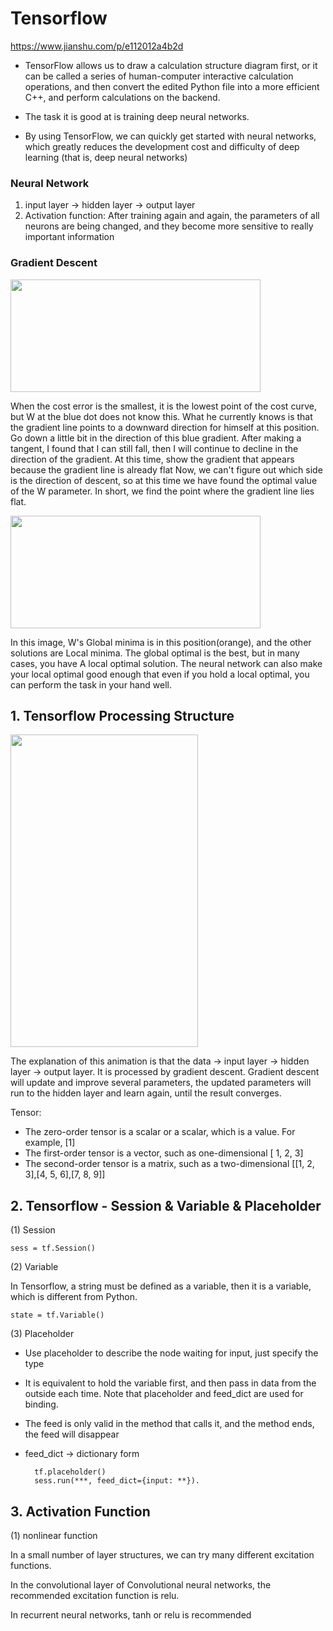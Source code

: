 # Tensorflow
https://www.jianshu.com/p/e112012a4b2d
- TensorFlow allows us to draw a calculation structure diagram first, or it can be called a series of human-computer interactive calculation operations, and then convert the edited Python file into a more efficient C++, and perform calculations on the backend.

- The task it is good at is training deep neural networks.

- By using TensorFlow, we can quickly get started with neural networks, which greatly reduces the development cost and difficulty of deep learning (that is, deep neural networks)

### Neural Network
1. input layer -> hidden layer -> output layer
2. Activation function: After training again and again, the parameters of all neurons are being changed, and they become more sensitive to really important information

### Gradient Descent
<p>
<img src="https://user-images.githubusercontent.com/23052423/99918204-4f1c1f80-2d0d-11eb-966d-0d5cdfb387b6.png" width="400" height="180">

When the cost error is the smallest, it is the lowest point of the cost curve, but W at the blue dot does not know this. What he currently knows is that the gradient line points to a downward direction for himself at this position. Go down a little bit in the direction of this blue gradient. After making a tangent, I found that I can still fall, then I will continue to decline in the direction of the gradient. At this time, show the gradient that appears because the gradient line is already flat Now, we can't figure out which side is the direction of descent, so at this time we have found the optimal value of the W parameter. In short, we find the point where the gradient line lies flat.
  
<img src="https://user-images.githubusercontent.com/23052423/99918206-504d4c80-2d0d-11eb-85f1-f1fed8d98c94.png" width="400" height="180">

In this image, W's Global minima is in this position(orange), and the other solutions are Local minima. The global optimal is the best, but in many cases, you have A local optimal solution. The neural network can also make your local optimal good enough that even if you hold a local optimal, you can perform the task in your hand well.

## 1. Tensorflow Processing Structure

<img src="https://user-images.githubusercontent.com/23052423/99979340-e4b3bf80-2d9e-11eb-8c1e-1cc8c7e28251.gif" width="300" height="500">
</p>

The explanation of this animation is that the data -> input layer -> hidden layer -> output layer. It is processed by gradient descent. Gradient descent will update and improve several parameters, the updated parameters will run to the hidden layer and learn again, until the result converges.

Tensor: 
- The zero-order tensor is a scalar or a scalar, which is a value. For example, [1] 
- The first-order tensor is a vector, such as one-dimensional [ 1, 2, 3] 
- The second-order tensor is a matrix, such as a two-dimensional [[1, 2, 3],[4, 5, 6],[7, 8, 9]] 


## 2. Tensorflow - Session & Variable & Placeholder
(1) Session

    sess = tf.Session()

(2) Variable
    
   In Tensorflow, a string must be defined as a variable, then it is a variable, which is different from Python.

    state = tf.Variable()

(3) Placeholder
- Use placeholder to describe the node waiting for input, just specify the type

- It is equivalent to hold the variable first, and then pass in data from the outside each time. Note that placeholder and feed_dict are used for binding.

- The feed is only valid in the method that calls it, and the method ends, the feed will disappear

- feed_dict -> dictionary form

        tf.placeholder()    
        sess.run(***, feed_dict={input: **}).

## 3. Activation Function
(1) nonlinear function

In a small number of layer structures, we can try many different excitation functions. 

In the convolutional layer of Convolutional neural networks, the recommended excitation function is relu. 

In recurrent neural networks, tanh or relu is recommended 
